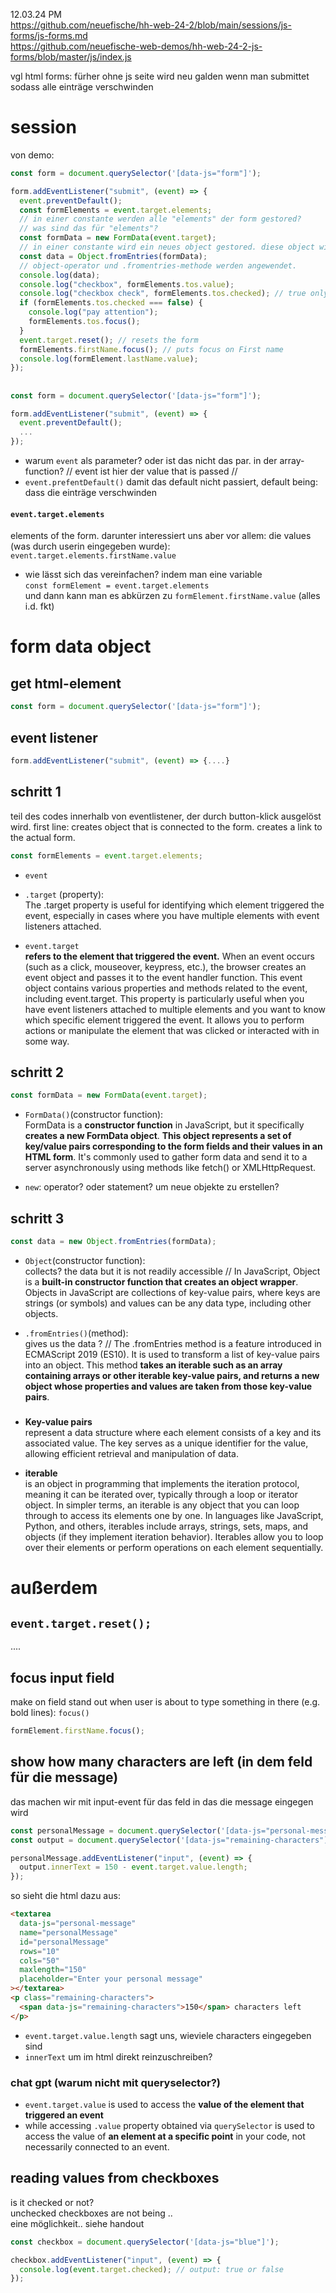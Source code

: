 12.03.24 PM<br>
https://github.com/neuefische/hh-web-24-2/blob/main/sessions/js-forms/js-forms.md
<br>https://github.com/neuefische-web-demos/hh-web-24-2-js-forms/blob/master/js/index.js

vgl html forms: fürher ohne js seite wird neu galden wenn man submittet sodass alle einträge verschwinden<br>

# session

von demo:

```js
const form = document.querySelector('[data-js="form"]');

form.addEventListener("submit", (event) => {
  event.preventDefault();
  const formElements = event.target.elements;
  // in einer constante werden alle "elements" der form gestored?
  // was sind das für "elements"?
  const formData = new FormData(event.target);
  // in einer constante wird ein neues object gestored. diese object wird mit dem formdata-operator erstellt. es handelt sich um ein form data object, spezielles objekt ? die daten in diesem neuen object sind aus dem html-element that triggered the event???
  const data = Object.fromEntries(formData);
  // object-operator und .fromentries-methode werden angewendet.
  console.log(data);
  console.log("checkbox", formElements.tos.value);
  console.log("checkbox check", formElements.tos.checked); // true only if checkbox is checked
  if (formElements.tos.checked === false) {
    console.log("pay attention");
    formElements.tos.focus();
  }
  event.target.reset(); // resets the form
  formElements.firstName.focus(); // puts focus on First name
  console.log(formElement.lastName.value);
});
```

##

```js
const form = document.querySelector('[data-js="form"]');

form.addEventListener("submit", (event) => {
  event.preventDefault();
  ...
});
```

- warum `event` als parameter? oder ist das nicht das par. in der array-function? // event ist hier der value that is passed //
- `event.prefentDefault()` damit das default nicht passiert, default being: dass die einträge verschwinden

#### `event.target.elements`

elements of the form. darunter interessiert uns aber vor allem: die values (was durch userin eingegeben wurde):
`event.target.elements.firstName.value`

- wie lässt sich das vereinfachen? indem man eine variable <br>
  `const formElement = event.target.elements`<br>
  und dann kann man es abkürzen zu `formElement.firstName.value`
  (alles i.d. fkt)

# form data object

## get html-element

```js
const form = document.querySelector('[data-js="form"]');
```

## event listener

```js
form.addEventListener("submit", (event) => {....}
```

## schritt 1

teil des codes innerhalb von eventlistener, der durch button-klick ausgelöst wird.
first line: creates object that is connected to the form. creates a link to the actual form.

```js
const formElements = event.target.elements;
```

- `event`

- `.target` (property):<br>The .target property is useful for identifying which element triggered the event, especially in cases where you have multiple elements with event listeners attached.

- `event.target`<br> **refers to the element that triggered the event.** When an event occurs (such as a click, mouseover, keypress, etc.), the browser creates an event object and passes it to the event handler function. This event object contains various properties and methods related to the event, including event.target.
  This property is particularly useful when you have event listeners attached to multiple elements and you want to know which specific element triggered the event. It allows you to perform actions or manipulate the element that was clicked or interacted with in some way.

## schritt 2

```js
const formData = new FormData(event.target);
```

- `FormData()`(constructor function):<br>FormData is a **constructor function** in JavaScript, but it specifically **creates a new FormData object**. **This object represents a set of key/value pairs corresponding to the form fields and their values in an HTML form**. It's commonly used to gather form data and send it to a server asynchronously using methods like fetch() or XMLHttpRequest.

- `new`: operator? oder statement? um neue objekte zu erstellen?

## schritt 3

```js
const data = new Object.fromEntries(formData);
```

- `Object`(constructor function): <br>collects? the data but it is not readily accessible
  // In JavaScript, Object is a **built-in constructor function that creates an object wrapper**. Objects in JavaScript are collections of key-value pairs, where keys are strings (or symbols) and values can be any data type, including other objects.

- `.fromEntries()`(method): <br>gives us the data ? // The .fromEntries method is a feature introduced in ECMAScript 2019 (ES10). It is used to transform a list of key-value pairs into an object. This method **takes an iterable such as an array containing arrays or other iterable key-value pairs, and returns a new object whose properties and values are taken from those key-value pairs**.

#####

- **Key-value pairs** <br>represent a data structure where each element consists of a key and its associated value. The key serves as a unique identifier for the value, allowing efficient retrieval and manipulation of data.

- **iterable** <br>is an object in programming that implements the iteration protocol, meaning it can be iterated over, typically through a loop or iterator object. In simpler terms, an iterable is any object that you can loop through to access its elements one by one.
  In languages like JavaScript, Python, and others, iterables include arrays, strings, sets, maps, and objects (if they implement iteration behavior). Iterables allow you to loop over their elements or perform operations on each element sequentially.

#####

# außerdem

## `event.target.reset();`

....

## focus input field

make on field stand out when user is about to type something in there (e.g. bold lines): `focus()`

```js
formElement.firstName.focus();
```

## show how many characters are left (in dem feld für die message)

das machen wir mit input-event für das feld in das die message eingegen wird

```js
const personalMessage = document.querySelector('[data-js="personal-message"]');
const output = document.querySelector('[data-js="remaining-characters"]');

personalMessage.addEventListener("input", (event) => {
  output.innerText = 150 - event.target.value.length;
});
```

so sieht die html dazu aus:

```html
<textarea
  data-js="personal-message"
  name="personalMessage"
  id="personalMessage"
  rows="10"
  cols="50"
  maxlength="150"
  placeholder="Enter your personal message"
></textarea>
<p class="remaining-characters">
  <span data-js="remaining-characters">150</span> characters left
</p>
```

- `event.target.value.length` sagt uns, wieviele characters eingegeben sind
- `innerText` um im html direkt reinzuschreiben?

### chat gpt (warum nicht mit queryselector?)

- `event.target.value` is used to access the **value of the element that triggered an event**
- while accessing `.value` property obtained via `querySelector` is used to access the value of **an element at a specific point** in your code, not necessarily connected to an event.

## reading values from checkboxes

is it checked or not?
<br>unchecked checkboxes are not being .. <br>
eine möglichkeit.. siehe handout

```js
const checkbox = document.querySelector('[data-js="blue"]');

checkbox.addEventListener("input", (event) => {
  console.log(event.target.checked); // output: true or false
});
```

